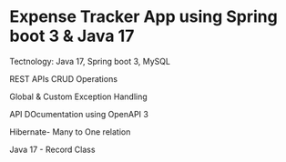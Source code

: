 # Expense Tracker App using Spring boot 3 & Java 17

Tectnology: Java 17, Spring boot 3, MySQL

REST APIs CRUD Operations

Global & Custom Exception Handling

API DOcumentation using OpenAPI 3

Hibernate- Many to One relation

Java 17 - Record Class 
